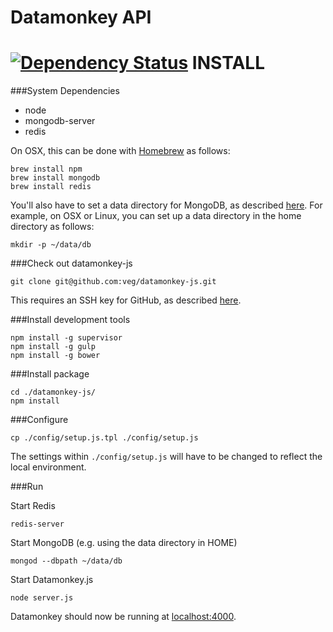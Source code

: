 Datamonkey API
========================
[![Dependency Status](https://david-dm.org/veg/datamonkey-js.svg)](https://david-dm.org/veg/datamonkey-js)
INSTALL
===========================
###System Dependencies
* node
* mongodb-server
* redis

On OSX, this can be done with [Homebrew](http://brew.sh/) as follows:

    brew install npm
    brew install mongodb
    brew install redis

You'll also have to set a data directory for MongoDB, as described [here](http://docs.mongodb.org/manual/tutorial/). For example, on OSX or Linux, you can set up a data directory in the home directory as follows:

    mkdir -p ~/data/db

###Check out datamonkey-js

    git clone git@github.com:veg/datamonkey-js.git

This requires an SSH key for GitHub, as described [here](https://help.github.com/articles/generating-ssh-keys).

###Install development tools
    
    npm install -g supervisor
    npm install -g gulp
    npm install -g bower
    
###Install package

    cd ./datamonkey-js/
    npm install

###Configure

    cp ./config/setup.js.tpl ./config/setup.js

The settings within ```./config/setup.js``` will have to be changed to reflect the local environment.

###Run

Start Redis

    redis-server

Start MongoDB (e.g. using the data directory in HOME)

    mongod --dbpath ~/data/db

Start Datamonkey.js

    node server.js

Datamonkey should now be running at [localhost:4000](http://localhost:4000).
